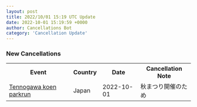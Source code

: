 ```yaml
---
layout: post
title: 2022/10/01 15:19 UTC Update
date: 2022-10-01 15:19:59 +0000
author: Cancellations Bot
category: 'Cancellation Update'
---
```


<h3>New Cancellations</h3>
<div class='hscrollable'>
<table style='width: 100%'>
    <tr>
        <th>Event</th>
        <th>Country</th>
        <th>Date</th>
        <th>Cancellation Note</th>
    </tr>
    <tr>
        <td><a href="https://www.parkrun.jp/tennogawakoen">Tennogawa koen parkrun</a></td>
        <td>Japan</td>
        <td>2022-10-01</td>
        <td>秋まつり開催のため</td>
    </tr>
</table>
</div>
